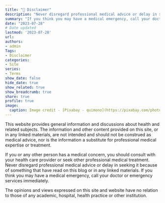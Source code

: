 ```yaml
---
title: "🧴 Disclaimer"
description: "Never disregard professional medical advice or delay in seeking it because of something that have read on this blog or in any linked materials. If you think you may have a medical emergency, call your doctor or emergency services immediately."
summary: "If you think you may have a medical emergency, call your doctor or emergency services immediately."
date: "2023-07-28"
# Date updated
lastmod: '2023-07-28'
url: 
authors: 
- admin
Tags: 
- Disclaimer
categories: 
- Site
series: 
- Terms
show_date: false
hide_date: true
show_related: true
show_breadcrumb: true
share: true
profile: true
image:
  caption: Image credit - [Pixabay - quimono](https://pixabay.com/photos/scale-question-importance-balance-2635397/)
---
```


This website provides general information and discussions about health and related subjects. The information and other content provided on this site, or in any linked materials, are not intended and should not be construed as medical advice, nor is the information a substitute for professional medical expertise or treatment.

If you or any other person has a medical concern, you should consult with your health care provider or seek other professional medical treatment. Never disregard professional medical advice or delay in seeking it because of something that have read on this blog or in any linked materials. If you think you may have a medical emergency, call your doctor or emergency services immediately.

The opinions and views expressed on this site and website have no relation to those of any academic, hospital, health practice or other institution.

